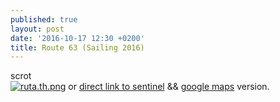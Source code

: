 ```yaml
---
published: true
layout: post
date: '2016-10-17 12:30 +0200'
title: Route 63 (Sailing 2016)
---
```

scrot  
[![ruta.th.png](https://images.weserv.nl/?url=//cdn.scrot.moe/images/2016/10/17/ruta.th.png)](https://images.weserv.nl/?url=//cdn.scrot.moe/images/2016/10/17/ruta.png)
or [direct link to sentinel](http://web.sentinel.hr/#/shared/route/a3ff51067c56484f94939a08d534aeb1) && [google maps](https://drive.google.com/open?id=14UkzmkCnyIze3rbYWHJ8BzDPnic&usp=sharing) version.
